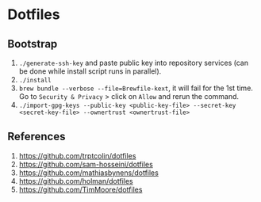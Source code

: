 # Dotfiles

## Bootstrap
1. `./generate-ssh-key` and paste public key into repository services (can be done while install script runs in parallel).
2. `./install`
3. `brew bundle --verbose --file=Brewfile-kext`, it will fail for the 1st time. Go to `Security & Privacy` > click on `Allow` and rerun the command.
4. `./import-gpg-keys --public-key <public-key-file> --secret-key <secret-key-file> --ownertrust <ownertrust-file>`

## References
1. https://github.com/trptcolin/dotfiles
2. https://github.com/sam-hosseini/dotfiles
3. https://github.com/mathiasbynens/dotfiles
4. https://github.com/holman/dotfiles
5. https://github.com/TimMoore/dotfiles


